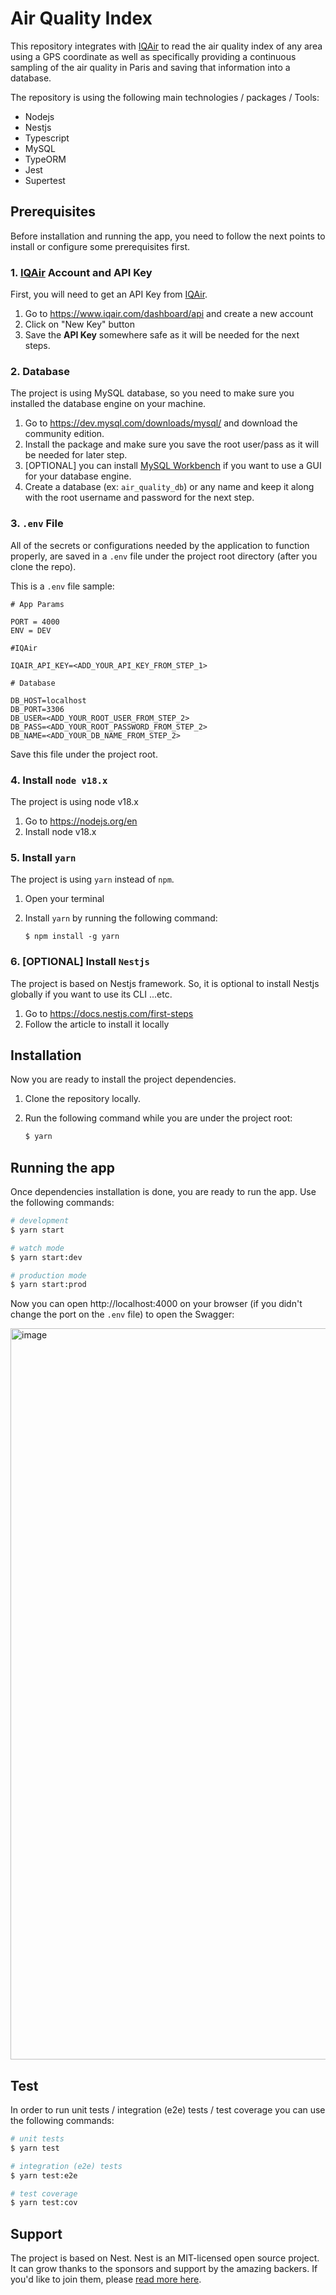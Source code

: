 # Air Quality Index

This repository integrates with [IQAir](https://www.iqair.com/) to read the air quality index of any area using a GPS coordinate as well as specifically providing a continuous sampling of the air quality in Paris and saving that information into a database.

The repository is using the following main technologies / packages / Tools: 
- Nodejs
- Nestjs
- Typescript
- MySQL
- TypeORM
- Jest
- Supertest

## Prerequisites

Before installation and running the app, you need to follow the next points to install or configure some prerequisites first.

### 1. [IQAir](https://www.iqair.com/) Account and API Key

First, you will need to get an API Key from [IQAir](https://www.iqair.com/).

1. Go to https://www.iqair.com/dashboard/api and create a new account
2. Click on "New Key" button
3. Save the **API Key** somewhere safe as it will be needed for the next steps.

### 2. Database

The project is using MySQL database, so you need to make sure you installed the database engine on your machine.

1. Go to https://dev.mysql.com/downloads/mysql/ and download the community edition.
2. Install the package and make sure you save the root user/pass as it will be needed for later step.
3. [OPTIONAL] you can install [MySQL Workbench](https://www.mysql.com/products/workbench/) if you want to use a GUI for your database engine.
4. Create a database (ex: `air_quality_db`) or any name and keep it along with the root username and password for the next step.

### 3. `.env` File

All of the secrets or configurations needed by the application to function properly, are saved in a `.env` file under the project root directory (after you clone the repo).

This is a `.env` file sample:

```
# App Params

PORT = 4000
ENV = DEV

#IQAir

IQAIR_API_KEY=<ADD_YOUR_API_KEY_FROM_STEP_1>

# Database

DB_HOST=localhost
DB_PORT=3306
DB_USER=<ADD_YOUR_ROOT_USER_FROM_STEP_2>
DB_PASS=<ADD_YOUR_ROOT_PASSWORD_FROM_STEP_2>
DB_NAME=<ADD_YOUR_DB_NAME_FROM_STEP_2>

```

Save this file under the project root.

### 4. Install `node v18.x`

The project is using node v18.x

1. Go to https://nodejs.org/en
2. Install node v18.x

### 5. Install `yarn`

The project is using `yarn` instead of `npm`.

1. Open your terminal
2. Install `yarn` by running the following command:

    ```
    $ npm install -g yarn
    ```

### 6. [OPTIONAL] Install `Nestjs`

The project is based on Nestjs framework. So, it is optional to install Nestjs globally if you want to use its CLI ...etc.

1. Go to https://docs.nestjs.com/first-steps
2. Follow the article to install it locally
## Installation

Now you are ready to install the project dependencies.

1. Clone the repository locally.
2. Run the following command while you are under the project root:

    ```bash
    $ yarn
    ```

## Running the app

Once dependencies installation is done, you are ready to run the app. Use the following commands:

```bash
# development
$ yarn start

# watch mode
$ yarn start:dev

# production mode
$ yarn start:prod
```

Now you can open http://localhost:4000 on your browser (if you didn't change the port on the `.env` file) to open the Swagger:

<img width="1170" alt="image" src="https://user-images.githubusercontent.com/6064145/235634707-17df11f1-7cda-4f3b-951b-62ca96168ddb.png">

## Test

In order to run unit tests / integration (e2e) tests / test coverage you can use the following commands:

```bash
# unit tests
$ yarn test

# integration (e2e) tests
$ yarn test:e2e

# test coverage
$ yarn test:cov
```

## Support

The project is based on Nest. Nest is an MIT-licensed open source project. It can grow thanks to the sponsors and support by the amazing backers. If you'd like to join them, please [read more here](https://docs.nestjs.com/support).
